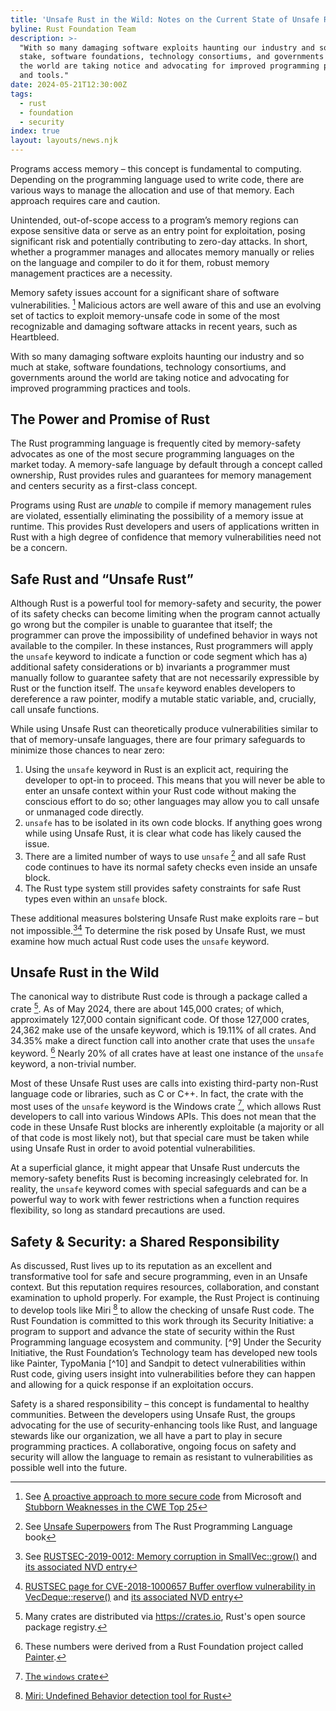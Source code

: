 ```yaml
---
title: 'Unsafe Rust in the Wild: Notes on the Current State of Unsafe Rust'
byline: Rust Foundation Team
description: >-
  "With so many damaging software exploits haunting our industry and so much at
  stake, software foundations, technology consortiums, and governments around
  the world are taking notice and advocating for improved programming practices
  and tools."
date: 2024-05-21T12:30:00Z
tags:
  - rust
  - foundation
  - security
index: true
layout: layouts/news.njk
---
```

Programs access memory – this concept is fundamental to computing. Depending on the programming language used to write code, there are various ways to manage the allocation and use of that memory. Each approach requires care and caution.

Unintended, out-of-scope access to a program’s memory regions can expose sensitive data or serve as an entry point for exploitation, posing significant risk and potentially contributing to zero-day attacks. In short, whether a programmer manages and allocates memory manually or relies on the language and compiler to do it for them, robust memory management practices are a necessity.

Memory safety issues account for a significant share of software vulnerabilities. [^1] Malicious actors are well aware of this and use an evolving set of tactics to exploit memory-unsafe code in some of the most recognizable and damaging software attacks in recent years, such as Heartbleed.

With so many damaging software exploits haunting our industry and so much at stake, software foundations, technology consortiums, and governments around the world are taking notice and advocating for improved programming practices and tools.

## The Power and Promise of Rust

The Rust programming language is frequently cited by memory-safety advocates as one of the most secure programming languages on the market today. A memory-safe language by default through a concept called ownership, Rust provides rules and guarantees for memory management and centers security as a first-class concept.

Programs using Rust are *unable* to compile if memory management rules are violated, essentially eliminating the possibility of a memory issue at runtime. This provides Rust developers and users of applications written in Rust with a high degree of confidence that memory vulnerabilities need not be a concern.

## Safe Rust and “Unsafe Rust”

Although Rust is a powerful tool for memory-safety and security, the power of its safety checks can become limiting when the program cannot actually go wrong but the compiler is unable to guarantee that itself; the programmer can prove the impossibility of undefined behavior in ways not available to the compiler. In these instances, Rust programmers will apply the `unsafe` keyword to indicate a function or code segment which has a) additional safety considerations or b) invariants a programmer must manually follow to guarantee safety that are not necessarily expressible by Rust or the function itself. The `unsafe` keyword enables developers to dereference a raw pointer, modify a mutable static variable, and, crucially, call unsafe functions.

While using Unsafe Rust can theoretically produce vulnerabilities similar to that of memory-unsafe languages, there are four primary safeguards to minimize those chances to near zero:

1. Using the `unsafe` keyword in Rust is an explicit act, requiring the developer to opt-in to proceed. This means that you will never be able to enter an unsafe context within your Rust code without making the conscious effort to do so; other languages may allow you to call unsafe or unmanaged code directly.
2. `unsafe` has to be isolated in its own code blocks. If anything goes wrong while using Unsafe Rust, it is clear what code has likely caused the issue.
3. There are a limited number of ways to use `unsafe` [^2] and all safe Rust code continues to have its normal safety checks even inside an unsafe block.
4. The Rust type system still provides safety constraints for safe Rust types even within an `unsafe` block.

These additional measures bolstering Unsafe Rust make exploits rare – but not impossible.[^3][^4] To determine the risk posed by Unsafe Rust, we must examine how much actual Rust code uses the `unsafe` keyword.

## Unsafe Rust in the Wild

The canonical way to distribute Rust code is through a package called a crate [^5]. As of May 2024, there are about 145,000 crates; of which, approximately 127,000 contain significant code. Of those 127,000 crates, 24,362 make use of the unsafe keyword, which is 19.11% of all crates. And 34.35% make a direct function call into another crate that uses the `unsafe` keyword. [^6] Nearly 20% of all crates have at least one instance of the `unsafe` keyword, a non-trivial number.

Most of these Unsafe Rust uses are calls into existing third-party non-Rust language code or libraries, such as C or C++. In fact, the crate with the most uses of the `unsafe` keyword is the Windows crate [^7], which allows Rust developers to call into various Windows APIs. This does not mean that the code in these Unsafe Rust blocks are inherently exploitable (a majority or all of that code is most likely not), but that special care must be taken while using Unsafe Rust in order to avoid potential vulnerabilities.

At a superficial glance, it might appear that Unsafe Rust undercuts the memory-safety benefits Rust is becoming increasingly celebrated for. In reality, the `unsafe` keyword comes with special safeguards and can be a powerful way to work with fewer restrictions when a function requires flexibility, so long as standard precautions are used.

## Safety & Security: a Shared Responsibility

As discussed, Rust lives up to its reputation as an excellent and transformative tool for safe and secure programming, even in an Unsafe context. But this reputation requires resources, collaboration, and constant examination to uphold properly. For example, the Rust Project is continuing to develop tools like Miri [^8] to allow the checking of unsafe Rust code. The Rust Foundation is committed to this work through its Security Initiative: a program to support and advance the state of security within the Rust Programming language ecosystem and community. [^9] Under the Security Initiative, the Rust Foundation’s Technology team has developed new tools like Painter, TypoMania [^10] and Sandpit to detect vulnerabilities within Rust code, giving users insight into vulnerabilities before they can happen and allowing for a quick response if an exploitation occurs.

Safety is a shared responsibility – this concept is fundamental to healthy communities. Between the developers using Unsafe Rust, the groups advocating for the use of security-enhancing tools like Rust, and language stewards like our organization, we all have a part to play in secure programming practices. A collaborative, ongoing focus on safety and security will allow the language to remain as resistant to vulnerabilities as possible well into the future.

[^1]: See <a href="https://msrc.microsoft.com/blog/2019/07/a-proactive-approach-to-more-secure-code/" title="A proactive approach to more secure code" target="_blank" rel="noopener">A proactive approach to more secure code</a> from Microsoft and <a href="https://cwe.mitre.org/top25/archive/2023/2023_stubborn_weaknesses.html" title="Common Weakness Enumeration (CWE)" target="_blank" rel="noopener">Stubborn Weaknesses in the CWE Top 25</a>

[^2]: See <a href="https://doc.rust-lang.org/book/ch19-01-unsafe-rust.html#unsafe-superpowers" title="Unsafe Rust" target="_blank" rel="noopener">Unsafe Superpowers</a> from The Rust Programming Language book

[^3]: See <a href="https://rustsec.org/advisories/RUSTSEC-2019-0012.html" title="RUSTSEC-2019-0012" target="_blank" rel="noopener">RUSTSEC-2019-0012: Memory corruption in SmallVec::grow()</a> and <a href="https://nvd.nist.gov/vuln/detail/CVE-2019-15554" title=" CVE-2019-15554 Detail" target="_blank" rel="noopener">its associated NVD entry</a>

[^4]: <a href="https://rustsec.org/advisories/CVE-2018-1000657.html" title="Buffer overflow vulnerability in VecDeque::reserve()" target="_blank" rel="noopener">RUSTSEC page for CVE-2018-1000657 Buffer overflow vulnerability in VecDeque::reserve()</a> and <a href="https://nvd.nist.gov/vuln/detail/CVE-2018-1000657">its associated NVD entry</a>

[^5]: Many crates are distributed via <a href="https://crates.io" title="crates.io: Rust Package Manager" target="_blank" rel="noopener">https://crates.io</a>, Rust's open source package registry.

[^6]: These numbers were derived from a Rust Foundation project called <a href="https://github.com/rustfoundation/painter" title="The Rust Foundation Project: Painter" target="_blank" rel="noopener">Painter</a>.

[^7]: <a href="https://crates.io/crates/windows" title="Rust for Windows" target="_blank" rel="noopener">The `windows` crate</a>

[^8]: <a href="https://github.com/rust-lang/miri" title="Miri: Undefined Behavior detection tool for Rust" target="_blank" rel="noopener">Miri: Undefined Behavior detection tool for Rust</a>
